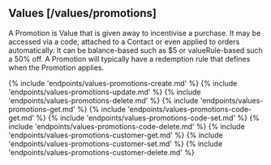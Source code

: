 ## Values [/values/promotions]

A Promotion is Value that is given away to incentivise a purchase.  It may be accessed via a code, attached to a Contact or even applied to orders automatically.  It can be balance-based such as $5 or valueRule-based such a 50% off.  A Promotion will typically have a redemption rule that defines when the Promotion applies. 

{% include 'endpoints/values-promotions-create.md' %}
{% include 'endpoints/values-promotions-update.md' %}
{% include 'endpoints/values-promotions-delete.md' %}
{% include 'endpoints/values-promotions-get.md' %}
{% include 'endpoints/values-promotions-code-get.md' %}
{% include 'endpoints/values-promotions-code-set.md' %}
{% include 'endpoints/values-promotions-code-delete.md' %}
{% include 'endpoints/values-promotions-customer-get.md' %}
{% include 'endpoints/values-promotions-customer-set.md' %}
{% include 'endpoints/values-promotions-customer-delete.md' %}
